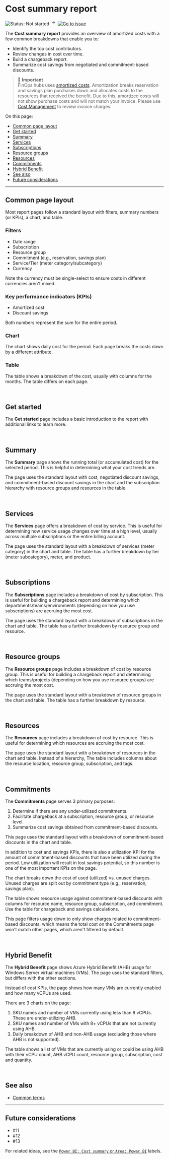# Cost summary report

![Status: Not started](https://img.shields.io/badge/status-not%20started-red) &nbsp;<sup>→</sup>&nbsp;
[![Go to issue](https://img.shields.io/github/issues/detail/state/microsoft/cloud-hubs/1)](https://github.com/microsoft/cloud-hubs/issues/1)

The **Cost summary report** provides an overview of amortized costs with a few common breakdowns that enable you to:

- Identify the top cost contributors.
- Review changes in cost over time.
- Build a chargeback report.
- Summarize cost savings from negotiated and commitment-based discounts.

> 🚩 **Important**<br>FinOps hubs uses [amortized costs](https://learn.microsoft.com/azure/cost-management-billing/reservations/reservation-amortization). Amortization breaks reservation and savings plan purchases down and allocates costs to the resources that received the benefit. Due to this, amortized costs will not show purchase costs and will not match your invoice. Please use [Cost Management](https://aka.ms/costmgmt) to review invoice charges.

On this page:

- [Common page layout](#common-page-layout)
- [Get started](#get-started)
- [Summary](#summary)
- [Services](#services)
- [Subscriptions](#subscriptions)
- [Resource groups](#resource-groups)
- [Resources](#resources)
- [Commitments](#commitments)
- [Hybrid Benefit](#hybrid-benefit)
- [See also](#see-also)
- [Future considerations](#future-considerations)

---

## Common page layout

Most report pages follow a standard layout with filters, summary numbers (or KPIs), a chart, and table.

### Filters

- Date range
- Subscription
- Resource group
- Commitment (e.g., reservation, savings plan)
- Service/Tier (meter category/subcategory)
- Currency

Note the currency must be single-select to ensure costs in different currencies aren't mixed.

### Key performance indicators (KPIs)

- Amortized cost
- Discount savings

Both numbers represent the sum for the entire period.

### Chart

The chart shows daily cost for the period. Each page breaks the costs down by a different attribute.

### Table

The table shows a breakdown of the cost, usually with columns for the months. The table differs on each page.

<br>

## Get started

The **Get started** page includes a basic introduction to the report with additional links to learn more.

<br>

## Summary

The **Summary** page shows the running total (or accumulated cost) for the selected period. This is helpful in determining what your cost trends are.

The page uses the standard layout with cost, negotiated discount savings, and commitment-based discount savings in the chart and the subscription hierarchy with resource groups and resources in the table.

<br>

## Services

The **Services** page offers a breakdown of cost by service. This is useful for determining how service usage changes over time at a high level, usually across multiple subscriptions or the entire billing account.

The page uses the standard layout with a breakdown of services (meter category) in the chart and table. The table has a further breakdown by tier (meter subcategory), meter, and product.

<br>

## Subscriptions

The **Subscriptions** page includes a breakdown of cost by subscription. This is useful for building a chargeback report and determining which departments/teams/environments (depending on how you use subscriptions) are accruing the most cost.

The page uses the standard layout with a breakdown of subscriptions in the chart and table. The table has a further breakdown by resource group and resource.

<br>

## Resource groups

The **Resource groups** page includes a breakdown of cost by resource group. This is useful for building a chargeback report and determining which teams/projects (depending on how you use resource groups) are accruing the most cost.

The page uses the standard layout with a breakdown of resource groups in the chart and table. The table has a further breakdown by resource.

<br>

## Resources

The **Resources** page includes a breakdown of cost by resource. This is useful for determining which resources are accruing the most cost.

The page uses the standard layout with a breakdown of resources in the chart and table. Instead of a hierarchy, The table includes columns about the resource location, resource group, subscription, and tags.

<br>

## Commitments

<!-- NOTE: This page is duplicated in the commitment-discounts.md. Please keep both updated at the same time. -->

The **Commitments** page serves 3 primary purposes:

1. Determine if there are any under-utilized commitments.
2. Facilitate chargeback at a subscription, resource group, or resource level.
3. Summarize cost savings obtained from commitment-based discounts.

This page uses the standard layout with a breakdown of commitment-based discounts in the chart and table.

In addition to cost and savings KPIs, there is also a utilization KPI for the amount of commitment-based discounts that have been utilized during the period. Low utilization will result in lost savings potential, so this number is one of the most important KPIs on the page.

The chart breaks down the cost of used (utilized) vs. unused charges. Unused charges are split out by commitment type (e.g., reservation, savings plan).

The table shows resource usage against commitment-based discounts with columns for resource name, resource group, subscription, and commitment. Use the table for chargeback and savings calculations.

This page filters usage down to only show charges related to commitment-based discounts, which means the total cost on the Commitments page won't match other pages, which aren't filtered by default.

<br>

## Hybrid Benefit

<!-- NOTE: This page is duplicated in the commitment-discounts.md. Please keep both updated at the same time. -->

The **Hybrid Benefit** page shows Azure Hybrid Benefit (AHB) usage for Windows Server virtual machines (VMs). The page uses the standard filters, but differs with the other sections.

Instead of cost KPIs, the page shows how many VMs are currently enabled and how many vCPUs are used.

There are 3 charts on the page:

1. SKU names and number of VMs currently using less than 8 vCPUs. These are under-utilizing AHB.
2. SKU names and number of VMs with 8+ vCPUs that are not currently using AHB.
3. Daily breakdown of AHB and non-AHB usage (excluding those where AHB is not supported).

The table shows a list of VMs that are currently using or could be using AHB with their vCPU count, AHB vCPU count, resource group, subscription, cost and quantity.

<br>

## See also

- [Common terms](./terms.md)

---

## Future considerations

- #11
- #12
- #13

For related ideas, see the [`Power BI: Cost summary` or `Area: Power BI`](https://github.com/microsoft/cloud-hubs/issues?q=is%3Aissue+is%3Aopen+label%3A%22Power+BI%3A+Cost+summary%22%2C%22Area%3A+Power+BI%22) labels.
